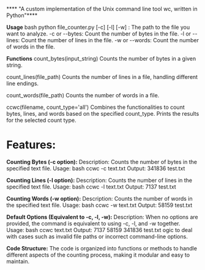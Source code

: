 **** "A custom implementation of the Unix command line tool wc, written in Python"****

**Usage**
bash
python file_counter.py <filename> [-c] [-l] [-w]
<filename>: The path to the file you want to analyze.
-c or --bytes: Count the number of bytes in the file.
-l or --lines: Count the number of lines in the file.
-w or --words: Count the number of words in the file.

****Functions****
count_bytes(input_string)
Counts the number of bytes in a given string.

count_lines(file_path)
Counts the number of lines in a file, handling different line endings.

count_words(file_path)
Counts the number of words in a file.

ccwc(filename, count_type='all')
Combines the functionalities to count bytes, lines, and words based on the specified count_type.
Prints the results for the selected count type.

# Features:
**Counting Bytes (-c option):**
Description: Counts the number of bytes in the specified text file.
Usage:
bash
ccwc -c text.txt
Output:  341836 test.txt

**Counting Lines (-l option):**
Description: Counts the number of lines in the specified text file.
Usage:
bash
ccwc -l text.txt
Output:  7137 test.txt

**Counting Words (-w option):**
Description: Counts the number of words in the specified text file.
Usage:
bash
ccwc -w text.txt
Output:  58159 test.txt

**Default Options (Equivalent to -c, -l, -w):**
Description: When no options are provided, the command is equivalent to using -c, -l, and -w together.
Usage:
bash
ccwc text.txt
Output:  7137   58159  341836 test.txt
ogic to deal with cases such as invalid file paths or incorrect command-line options.



**Code Structure:**
The code is organized into functions or methods to handle different aspects of the counting process, making it modular and easy to maintain.
